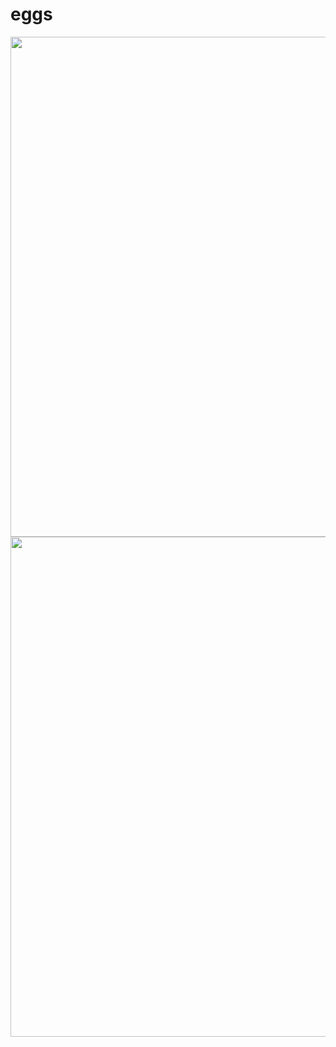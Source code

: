 # eggs

<img src="https://user-images.githubusercontent.com/95383762/144492334-8b9df580-16c9-4c2d-9ec1-98cbb539176f.png" width="800">

<img src="https://user-images.githubusercontent.com/95383762/144490324-2069e1d6-7548-41bc-98bd-af0b696fe895.jpg" width="800">


